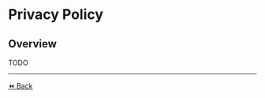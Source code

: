 # Privacy Policy

## Overview
TODO

---

[⏪ Back](https://github.com/madebymutual/GDPR-ePR-Guide/blob/master/en/toc.md)

